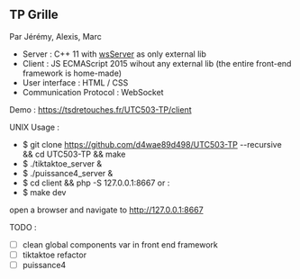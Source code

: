 ## TP Grille

Par Jérémy, Alexis, Marc

- Server : C++ 11 with [wsServer](https://github.com/Theldus/wsServer) as only external lib
- Client : JS ECMAScript 2015 wihout any external lib (the entire front-end framework is home-made)
- User interface : HTML / CSS
- Communication Protocol : WebSocket

Demo : https://tsdretouches.fr/UTC503-TP/client

UNIX Usage : 

- $ git clone https://github.com/d4wae89d498/UTC503-TP --recursive && cd UTC503-TP && make
- $ ./tiktaktoe_server & 
- $ ./puissance4_server &
- $ cd client && php -S 127.0.0.1:8667
or :
- $ make dev

open a browser and navigate to http://127.0.0.1:8667


TODO :

- [ ] clean global components var in front end framework
- [ ] tiktaktoe refactor
- [ ] puissance4

